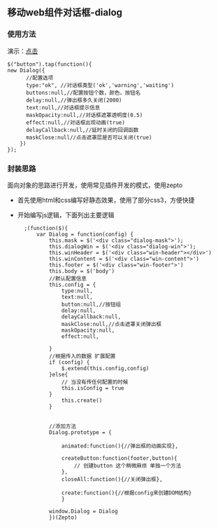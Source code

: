 ## 移动web组件对话框-dialog

### 使用方法 ###
演示：[点击](https://mrzqii.github.io/myproject/%E7%A7%BB%E5%8A%A8web%E7%BB%84%E4%BB%B6%E5%AF%B9%E8%AF%9D%E6%A1%86/)

	$("button").tap(function(){
	new Dialog({
		  //配置选项
		  type:"ok", //对话框类型('ok','warning','waiting')
		  buttons:null,//配置按钮个数，颜色，按钮名
		  delay:null,//弹出框多久关闭(2000)
		  text:null,//对话框提示信息  
		  maskOpacity:null,//对话框遮罩透明度(0.5)
		  effect:null,//对话框出现动画(true)
		  delayCallback:null,//延时关闭的回调函数
		  maskClose:null//点击遮罩层是否可以关闭(true)
		})
    });

### 封装思路 ###
面向对象的思路进行开发，使用常见插件开发的模式，使用zepto

- 首先使用html和css编写好静态效果，使用了部分css3，方便快捷
- 开始编写js逻辑，下面列出主要逻辑

    	;(function($){
			var Dialog = function(config) {
				this.mask = $('<div class="dialog-mask">');
				this.dialogWin = $('<div class="dialog-win">');
				this.winHeader = $('<div class="win-header"></div>')
				this.winContent = $('<div class="win-content">')
				this.footer = $('<div class="win-footer">')
				this.body = $('body')
			 	//默认配置信息
			 	this.config = {
			 		type:null,
			 		text:null,
			 		button:null,//按钮组
			 		delay:null,
			 		delayCallback:null,
			 		maskClose:null,//点击遮罩关闭弹出框
			 		maskOpacity:null,
			 		effect:null,
		
		 		}
		 		//根据传入的数据 扩展配置
			 	if (config) {
			 		$.extend(this.config,config)
			 	}else{
			 		// 当没有传任何配置的时候
			 		this.isConfig = true
			 	}
			 		this.create()
				}


				//添加方法
				Dialog.prototype = {

					animated:function(){//弹出框的动画实现},
					
					createButton:function(footer,button){
						// 创建button 这个稍微麻烦 单独一个方法
					},
					closeAll:function(){//关闭弹出框},
					 
					create:function(){//根据config来创建DOM结构}
					}

				window.Dialog = Dialog
				})(Zepto)
